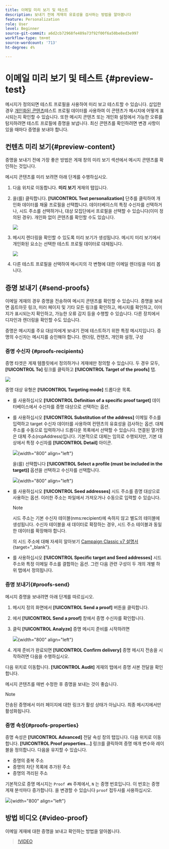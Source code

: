 ```yaml
---
title: 이메일 미리 보기 및 테스트
description: 보내기 전에 게재의 유효성을 검사하는 방법을 알아봅니다
feature: Personalization
role: User
level: Beginner
source-git-commit: a6d2cb72968fe489a73f92f00f6a50be8ed3e997
workflow-type: tm+mt
source-wordcount: '713'
ht-degree: 4%

---
```


# 이메일 미리 보기 및 테스트 {#preview-test}

메시지가 정의되면 테스트 프로필을 사용하여 미리 보고 테스트할 수 있습니다. 삽입한 경우 [개인화된 콘텐츠](personalize.md)테스트 프로필 데이터를 사용하여 이 콘텐츠가 메시지에 어떻게 표시되는지 확인할 수 있습니다. 또한 메시지 콘텐츠 또는 개인화 설정에서 가능한 오류를 탐지하려면 테스트 프로필에 증명을 보냅니다. 최신 콘텐츠를 확인하려면 변경 사항이 있을 때마다 증명을 보내야 합니다.

## 컨텐츠 미리 보기{#preview-content}

증명을 보내기 전에 가장 좋은 방법은 게재 창의 미리 보기 섹션에서 메시지 콘텐츠를 확인하는 것입니다.

메시지 콘텐츠를 미리 보려면 아래 단계를 수행하십시오.

1. 다음 위치로 이동합니다. **미리 보기** 게재의 탭입니다.
1. 을(를) 클릭합니다. **[!UICONTROL Test personalization]** 단추를 클릭하여 개인화 데이터를 채울 프로필을 선택합니다. 데이터베이스의 특정 수신자를 선택하거나, 시드 주소를 선택하거나, 대상 모집단에서 프로필을 선택할 수 있습니다(이미 정의된 경우). 개인화 없이 콘텐츠를 확인할 수도 있습니다.

   ![](assets/test-personalization.png)

1. 메시지 렌더링을 확인할 수 있도록 미리 보기가 생성됩니다. 메시지 미리 보기에서 개인화된 요소는 선택한 테스트 프로필 데이터로 대체됩니다.

   ![](assets/test-personalization-with-a-recipient.png)

1. 다른 테스트 프로필을 선택하여 메시지의 각 변형에 대한 이메일 렌더링을 미리 봅니다.

## 증명 보내기 {#send-proofs}

이메일 게재의 경우 증명을 전송하여 메시지 콘텐츠를 확인할 수 있습니다. 증명을 보내면 옵트아웃 링크, 미러 페이지 및 기타 모든 링크를 확인하고, 메시지를 확인하고, 이미지가 표시되는지 확인하고, 가능한 오류 감지 등을 수행할 수 있습니다. 다른 장치에서 디자인과 렌더링을 확인할 수도 있습니다.

증명은 메시지를 주요 대상자에게 보내기 전에 테스트하기 위한 특정 메시지입니다. 증명의 수신자는 메시지를 승인해야 합니다. 렌더링, 컨텐츠, 개인화 설정, 구성

### 증명 수신자 {#proofs-recipients}

증명 타겟은 게재 템플릿에서 정의하거나 게재에만 정의할 수 있습니다. 두 경우 모두, **[!UICONTROL To]** 링크를 클릭하고 **[!UICONTROL Target of the proofs]** 탭.

![](assets/target-of-proofs.png)

증명 대상 유형은 **[!UICONTROL Targeting mode]** 드롭다운 목록.

* 를 사용하십시오 **[!UICONTROL Definition of a specific proof target]** 데이터베이스에서 수신자를 증명 대상으로 선택하는 옵션.
* 를 사용하십시오 **[!UICONTROL Substitution of the address]** 이메일 주소를 입력하고 target 수신자 데이터를 사용하여 컨텐츠의 유효성을 검사하는 옵션. 대체 주소를 수동으로 입력하거나 드롭다운 목록에서 선택할 수 있습니다. 연결된 열거형은 대체 주소(rcpAddress)입니다.
기본적으로 대체는 임의로 수행되지만, 기본 대상에서 특정 수신자를  **[!UICONTROL Detail]** 아이콘.

   ![](assets/target-of-proofs-substitution-details.png){width="800" align="left"}

   을(를) 선택합니다 **[!UICONTROL Select a profile (must be included in the target)]** 옵션을 선택하고 수신자를 선택합니다.

   ![](assets/target-of-proofs-substitution.png){width="800" align="left"}


* 를 사용하십시오 **[!UICONTROL Seed addresses]**  시드 주소를 증명 대상으로 사용하는 옵션. 이러한 주소는 파일에서 가져오거나 수동으로 입력할 수 있습니다.

   >[!NOTE]
   >
   >시드 주소는 기본 수신자 테이블(nms:recipient)에 속하지 않고 별도의 테이블에 생성됩니다. 수신자 테이블을 새 데이터로 확장하는 경우, 시드 주소 테이블과 동일한 데이터를 확장해야 합니다.

   의 시드 주소에 대해 자세히 알아보기 [Campaign Classic v7 설명서](https://experienceleague.adobe.com/docs/campaign-classic/using/sending-messages/using-seed-addresses/about-seed-addresses.html){target="_blank"}.

* 를 사용하십시오 **[!UICONTROL Specific target and Seed addresses]** 시드 주소와 특정 이메일 주소를 결합하는 옵션. 그런 다음 관련 구성이 두 개의 개별 하위 탭에서 정의됩니다.

### 증명 보내기{#proofs-send}

메시지 증명을 보내려면 아래 단계를 따르십시오.

1. 메시지 정의 화면에서 **[!UICONTROL Send a proof]** 버튼을 클릭합니다.
1. 에서 **[!UICONTROL Send a proof]** 창에서 증명 수신자를 확인합니다.
1. 클릭 **[!UICONTROL Analyze]** 증명 메시지 준비를 시작하려면

   ![](assets/send-proof-analyze.png){width="800" align="left"}

1. 게재 준비가 완료되면 **[!UICONTROL Confirm delivery]** 증명 메시지 전송을 시작하려면 다음을 수행하십시오.

다음 위치로 이동합니다. **[!UICONTROL Audit]** 게재의 탭에서 증명 사본 전달을 확인합니다.

메시지 콘텐츠를 매번 수정한 후 증명을 보내는 것이 좋습니다.

>[!NOTE]
>
>전송된 증명에서 미러 페이지에 대한 링크가 활성 상태가 아닙니다. 최종 메시지에서만 활성화됩니다.

### 증명 속성{#proofs-properties}

증명 속성은 **[!UICONTROL Advanced]** 전달 속성 창의 탭입니다. 다음 위치로 이동합니다. **[!UICONTROL Proof properties...]** 링크를 클릭하여 증명 매개 변수와 레이블을 정의합니다. 다음을 유지할 수 있습니다.

* 증명의 중복 주소
* 증명의 차단 목록에 추가된 주소
* 증명의 격리된 주소

기본적으로 증명 메시지는 `Proof #N` 주제에서, `N` 는 증명 번호입니다. 이 번호는 증명 게재 분석마다 증가합니다. 을 변경할 수 있습니다 `proof` 접두사를 사용하십시오.

![](assets/proof-parameters.png){width="800" align="left"}


## 방법 비디오 {#video-proof}

이메일 게재에 대한 증명을 보내고 확인하는 방법을 알아봅니다.

>[!VIDEO](https://video.tv.adobe.com/v/333404)
